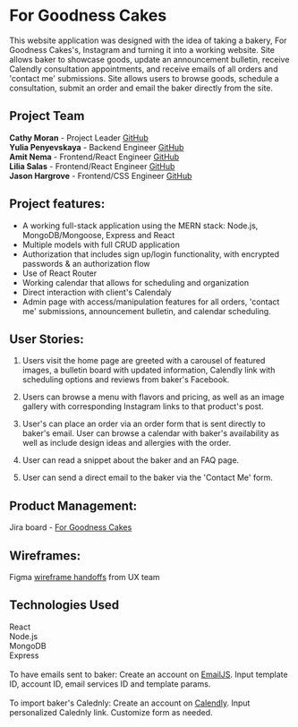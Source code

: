# For Goodness Cakes

This website application was designed with the idea of taking a bakery, For Goodness Cakes's, Instagram and turning it into a working website. Site allows baker to showcase goods, update an announcement bulletin, receive Calendly consultation appointments, and receive emails of all orders and 'contact me' submissions. Site allows users to browse goods, schedule a consultation, submit an order and email the baker directly from the site.


## Project Team   

**Cathy Moran**       - Project Leader            [GitHub](https://github.com/morancathy)\
**Yulia Penyevskaya** - Backend Engineer          [GitHub](https://github.com/Yuliap21)\
**Amit Nema**         - Frontend/React Engineer   [GitHub](https://github.com/en-coded)\
**Lilia Salas**       - Frontend/React Engineer   [GitHub](https://github.com/liliasn24)\
**Jason Hargrove**    - Frontend/CSS Engineer     [GitHub](https://github.com/Jason-Hargrove)


## Project features:

  - A working full-stack application using the MERN stack: Node.js, MongoDB/Mongoose, Express and React
  - Multiple models with full CRUD application
  - Authorization that includes sign up/login functionality, with encrypted passwords & an authorization flow
  - Use of React Router
  - Working calendar that allows for scheduling and organization
  - Direct interaction with client's Calendaly
  - Admin page with access/manipulation features for all orders, 'contact me' submissions, announcement bulletin, and calendar scheduling.

## User Stories:

  1. Users visit the home page are greeted with a carousel of featured images, a bulletin board with updated information, Calendly link with scheduling options and reviews from baker's Facebook.

  2. Users can browse a menu with flavors and pricing, as well as an image gallery with corresponding Instagram links to that product's post.

  3. User's can place an order via an order form that is sent directly to baker's email. User can browse a calendar with baker's availability as well as include design ideas and allergies with the order.

  4. User can read a snippet about the baker and an FAQ page.

  5. User can send a direct email to the baker via the 'Contact Me' form.

## Product Management:

  Jira board - [For Goodness Cakes](https://ga-hypatia.atlassian.net/jira/software/projects/U4P/boards/7)


## Wireframes:

  Figma [wireframe handoffs](https://www.figma.com/file/wn1CBHf78At9NwYtotzk7g/P6-Wireframes?node-id=25%3A470) from UX team



## Technologies Used  

React\
Node.js\
MongoDB\
Express\
\
To have emails sent to baker: Create an account on [EmailJS](https://www.emailjs.com). Input template ID, account ID, email services ID and template params.  \
\
To import baker's Calednly: Create an account on [Calendly](https://calendly.com/). Input personalized Calednly link. Customize form as needed.
